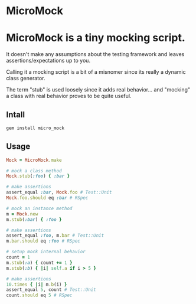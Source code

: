 # MicroMock

# MicroMock is a tiny mocking script.

It doesn't make any assumptions about the testing framework
and leaves assertions/expectations up to you.

Calling it a mocking script is a bit of a misnomer
since its really a dynamic class generator.

The term "stub" is used loosely since it adds real behavior...
and "mocking" a class with real behavior proves to be quite useful.

## Intall
```bash
gem install micro_mock
```

## Usage
```ruby
Mock = MicroMock.make

# mock a class method
Mock.stub(:foo) { :bar }

# make assertions
assert_equal :bar, Mock.foo # Test::Unit
Mock.foo.should eq :bar # RSpec

# mock an instance method
m = Mock.new
m.stub(:bar) { :foo }

# make assertions
assert_equal :foo, m.bar # Test::Unit
m.bar.should eq :foo # RSpec

# setup mock internal behavior
count = 1
m.stub(:a) { count += 1 }
m.stub(:b) { |i| self.a if i > 5 }

# make assertions
10.times { |i| m.b(i) }
assert_equal 5, count # Test::Unit
count.should eq 5 # RSpec
```
